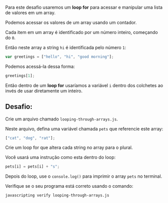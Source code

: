 Para este desafio usaremos um **loop for** para acessar e manipular uma lista de valores em um array.

Podemos acessar os valores de um array usando um contador.

Cada item em um array é identificado por um número inteiro, começando do `0`.

Então neste array a string `hi` é identificada pelo número `1`:

```js
var greetings = ["hello", "hi", "good morning"];
```

Podemos acessá-la dessa forma:

```js
greetings[1];
```

Então dentro de um **loop for** usaríamos a variável `i` dentro dos colchetes ao invés de usar diretamente um inteiro.

## Desafio:

Crie um arquivo chamado `looping-through-arrays.js`.

Neste arquivo, defina uma variável chamada `pets` que referencie este array:

```js
["cat", "dog", "rat"];
```

Crie um loop for que altera cada string no array para o plural.

Você usará uma instrução como esta dentro do loop:

```js
pets[i] = pets[i] + "s";
```

Depois do loop, use o `console.log()` para imprimir o array `pets` no terminal.

Verifique se o seu programa está correto usando o comando:

```bash
javascripting verify looping-through-arrays.js
```
